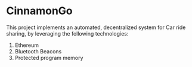 # CinnamonGo

This project implements an automated, decentralized system for Car ride sharing, by leveraging the following technologies:

1. Ethereum
2. Bluetooth Beacons
3. Protected program memory
